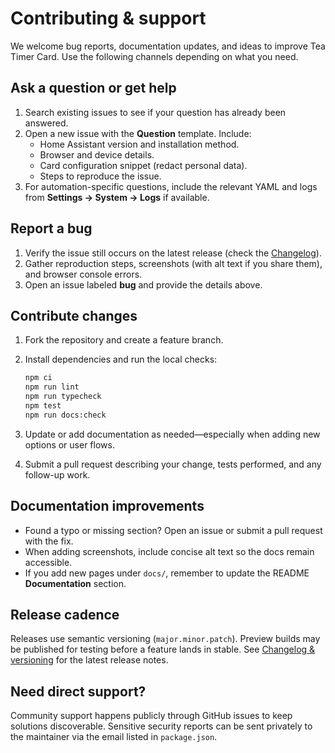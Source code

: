 # Contributing & support

We welcome bug reports, documentation updates, and ideas to improve Tea Timer Card. Use the
following channels depending on what you need.

## Ask a question or get help

1. Search existing issues to see if your question has already been answered.
2. Open a new issue with the **Question** template. Include:
   - Home Assistant version and installation method.
   - Browser and device details.
   - Card configuration snippet (redact personal data).
   - Steps to reproduce the issue.
3. For automation-specific questions, include the relevant YAML and logs from **Settings → System →
   Logs** if available.

## Report a bug

1. Verify the issue still occurs on the latest release (check the
   [Changelog](changelog-and-versioning.md)).
2. Gather reproduction steps, screenshots (with alt text if you share them), and browser console
   errors.
3. Open an issue labeled **bug** and provide the details above.

## Contribute changes

1. Fork the repository and create a feature branch.
2. Install dependencies and run the local checks:

   ```bash
   npm ci
   npm run lint
   npm run typecheck
   npm test
   npm run docs:check
   ```

3. Update or add documentation as needed—especially when adding new options or user flows.
4. Submit a pull request describing your change, tests performed, and any follow-up work.

## Documentation improvements

- Found a typo or missing section? Open an issue or submit a pull request with the fix.
- When adding screenshots, include concise alt text so the docs remain accessible.
- If you add new pages under `docs/`, remember to update the README **Documentation** section.

## Release cadence

Releases use semantic versioning (`major.minor.patch`). Preview builds may be published for testing
before a feature lands in stable. See [Changelog & versioning](changelog-and-versioning.md) for the
latest release notes.

## Need direct support?

Community support happens publicly through GitHub issues to keep solutions discoverable. Sensitive
security reports can be sent privately to the maintainer via the email listed in `package.json`.
